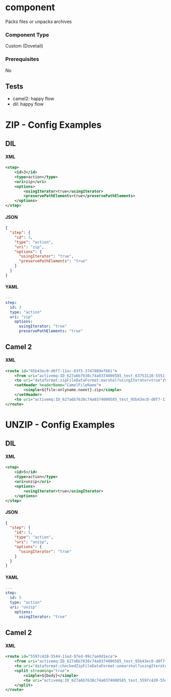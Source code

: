 # component

Packs files or unpacks archives

### Component Type

Custom (Dovetail)

### Prerequisites

No

## Tests

- camel2: happy flow
- dil: happy flow

# ZIP - Config Examples

## DIL

#### XML

```xml
<step>
    <id>3</id>
    <type>action</type>
    <uri>zip</uri>
    <options>
        <usingIterator>true</usingIterator>
        <preservePathElements>true</preservePathElements>
    </options>
</step>
```

#### JSON

```json
{
  "step": {
    "id": 3,
    "type": "action",
    "uri": "zip",
    "options": {
      "usingIterator": "true",
      "preservePathElements": "true"
    }
  }
}
```

#### YAML

```yaml
---
step:
  id: 3
  type: "action"
  uri: "zip"
    options:
      usingIterator: "true"
      preservePathElements: "true"
```

## Camel 2

#### XML

```xml
<route id="95b43ec0-d0f7-11ec-83f5-3747809ef661">
    <from uri="activemq:ID_627a6b7638c74a0374000585_test_63753110-5551-11ed-97ed-99c7ae0d1eca"/>
    <to uri="dataformat:zipFileDataFormat:marshal?usingIterator=true"/>
    <setHeader headerName="CamelFileName">
        <simple>${file:onlyname.noext}.zip</simple>
    </setHeader>
    <to uri="activemq:ID_627a6b7638c74a0374000585_test_95b43ec0-d0f7-11ec-83f5-3747809ef661_split?timeToLive=86400000"/>
</route>
```

# UNZIP - Config Examples

## DIL

#### XML

```xml
<step>
    <id>5</id>
    <type>action</type>
    <uri>unzip</uri>
    <options>
        <usingIterator>true</usingIterator>
    </options>
</step>
```

#### JSON

```json
{
  "step": {
    "id": 5,
    "type": "action",
    "uri": "unzip",
    "options": {
      "usingIterator": "true"
    }
  }
}
```

#### YAML

```yaml
---
step:
  id: 5
  type: "action"
  uri: "unzip"
    options:
      usingIterator: "true"
```

## Camel 2

#### XML

```xml
<route id="5597c420-5544-11ed-97ed-99c7ae0d1eca">
    <from uri="activemq:ID_627a6b7638c74a0374000585_test_95b43ec0-d0f7-11ec-83f5-3747809ef661_split"/>
    <to uri="dataformat:checkedZipFileDataFormat:unmarshal?usingIterator=true"/>
    <split streaming="true">
        <simple>${body}</simple>
        <to uri="activemq:ID_627a6b7638c74a0374000585_test_5597c420-5544-11ed-97ed-99c7ae0d1eca_split?timeToLive=86400000"/>
    </split>
</route>
```